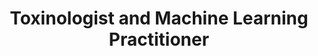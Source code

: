 ---
name: Ivan Koludarov
img: ivan.png
title: Toxinologist and Machine Learning Practitioner
desc: Ivan's research revolves around integrating AI into toxicology in new and innovative ways
---